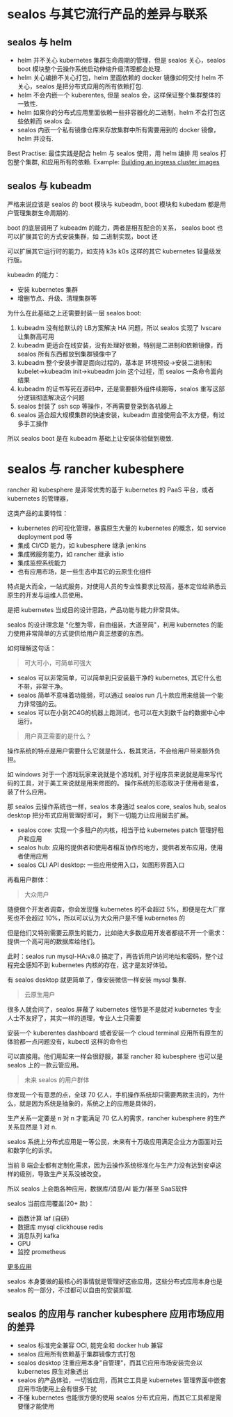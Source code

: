 # sealos 与其它流行产品的差异与联系

## sealos 与 helm

- helm 并不关心 kubernetes 集群生命周期的管理，但是 sealos 关心，sealos boot 模块整个云操作系统启动伸缩升级清理都会处理.
- helm 关心编排不关心打包，helm 里面依赖的 docker 镜像如何交付 helm 不关心，sealos 是把分布式应用的所有依赖打包.
- helm 不会内嵌一个 kuberentes, 但是 sealos 会，这样保证整个集群整体的一致性.
- helm 如果你的分布式应用里面依赖一些非容器化的二进制，helm 不会打包这些依赖而 sealos 会.
- sealos 内嵌一个私有镜像仓库来存放集群中所有需要用到的 docker 镜像，helm 并没有.

Best Practise: 最佳实践是配合 helm 与 sealos 使用，用 helm 编排 用 sealos 打包整个集群, 和应用所有的依赖.
Example: [Building an ingress cluster images](https://github.com/labring/sealos/blob/main/docs/4.0/build-example-ingress-helm.md)

## sealos 与 kubeadm

严格来说应该是 sealos 的 boot 模块与 kubeadm, boot 模块和 kubedam 都是用户管理集群生命周期的.

boot 的底层调用了 kubeadm 的能力，两者是相互配合的关系， sealos boot 也可以扩展其它的方式安装集群，如 二进制实现，boot 还

可以扩展其它运行时的能力，如支持 k3s k0s 这样的其它 kubernetes 轻量级发行版。

kubeadm 的能力：

* 安装 kubernetes 集群
* 增删节点、升级、清理集群等

为什么在此基础之上还需要封装一层 sealos boot:

1. kubeadm 没有给默认的 LB方案解决 HA 问题，所以 sealos 实现了 lvscare 让集群高可用
2. kubeadm 更适合在线安装，没有处理好依赖，特别是二进制和依赖镜像，而 sealos 所有东西都放到集群镜像中了
3. kubeadm 整个安装步骤是面向过程的，基本是 环境预设->安装二进制和kubelet->kubeadm init->kubeadm join 这个过程，而 sealos 一条命令面向结果
4. kubeadm 的证书写死在源码中，还是需要额外组件续期等，sealos 重写这部分逻辑彻底解决这个问题
5. sealos 封装了 ssh scp 等操作，不再需要登录到各机器上
6. sealos 适合超大规模集群的快速安装，kubeadm 直接使用会不太方便，有过多手工操作

所以 sealos boot 是在 kubeadm 基础上让安装体验做到极致.

# sealos 与 rancher kubesphere

rancher 和 kubesphere 是非常优秀的基于 kubernetes 的 PaaS 平台，或者 kubernetes 的管理器，

这类产品的主要特性：

* kubernetes 的可视化管理，暴露原生大量的 kubernetes 的概念，如 service deployment pod 等
* 集成 CI/CD 能力，如 kubesphere 继承 jenkins
* 集成微服务能力，如 rancher 继承 istio
* 集成监控系统能力
* 也有应用市场，是一些生态中其它的云原生化组件

特点是大而全，一站式服务，对使用人员的专业性要求比较高，基本定位给熟悉云原生的开发与运维人员使用。

是把 kubernetes 当成目的设计思路，产品功能与能力非常具体。

sealos 的设计理念是 "化整为零，自由组装，大道至简"，利用 kubernetes 的能力使用非常简单的方式提供给用户真正想要的东西。

如何理解这句话：

> 可大可小，可简单可强大

- sealos 可以非常简单，可以简单到只安装最干净的 kubernetes, 其它什么也不带，非常干净。
- sealos 简单不意味着功能弱，可以通过 sealos run 几十款应用来组装一个能力非常强的云。
- sealos 可以在小到2C4G的机器上跑测试，也可以在大到数千台的数据中心中运行。

> 用户真正需要的是什么？

操作系统的特点是用户需要什么它就是什么，极其灵活，不会给用户带来额外负担。

如 windows 对于一个游戏玩家来说就是个游戏机, 对于程序员来说就是用来写代码的工具，对于美工来说就是用来修图的。
操作系统的形态取决于使用者是谁，装了什么应用。

那 sealos 云操作系统也一样，sealos 本身通过 sealos core, sealos hub, sealos desktop 把分布式应用管理好即可，
剩下一切能力让应用层去扩展。

- sealos core: 实现一个多租户的内核，相当于给 kubernetes patch 管理好租户和应用
- sealos hub: 应用的提供者和使用者相互协作的地方，提供者发布应用，使用者使用应用
- sealos CLI API desktop: 一些应用使用入口，如图形界面入口

再看用户群体：

> 大众用户

随便做个开发者调查，你会发现懂 kubernetes 的不会超过 5%，即便是在大厂撑死也不会超过 10%，所以可以认为大众用户是不懂 kubernetes 的

但是他们又特别需要云原生的能力，比如绝大多数应用开发者都绕不开一个需求：提供一个高可用的数据库给他们。

此时：sealos run mysql-HA:v8.0 搞定了，再告诉用户访问地址和密码，整个过程完全感知不到 kubernetes 内核的存在，这才是友好体验。

有 sealos desktop 就更简单了，像安装微信一样安装 mysql 集群.

> 云原生用户

很多人就会问了，sealos 屏蔽了 kubernetes 细节是不是就对 kubernetes 专业人士不友好了，其实一样的道理，专业人士只需要

安装一个 kuberentes dashboard 或者安装一个 cloud terminal 应用所有原生的体验都一点问题没有，kubectl 这样的命令也

可以直接用。他们用起来一样会很舒服，甚至 rancher 和 kubesphere 也可以是 sealos 上的一款云管应用。

> 未来 sealos 的用户群体

你发现一个有意思的点，全球 70 亿人，手机操作系统却只需要两款主流的，为什么，就是因为系统是抽象的，系统之上的应用是具体的，

生产关系一定要是 n 对 n 才能满足 70 亿人的需求，rancher kubesphere 的生产关系显然是 1 对 n.

sealos 系统上分布式应用是一等公民，未来有十万级应用满足企业方方面面对云和数字化的诉求。

当前 B 端企业都有定制化需求，因为云操作系统标准化与生产力没有达到安卓这样的级别，导致生产关系没被改变。

所以 sealos 上会跑各种应用，数据库/消息/AI 能力/甚至 SaaS软件

sealos 当前应用覆盖(20+ 款)：

- 函数计算 laf (自研)
- 数据库 mysql clickhouse redis
- 消息队列 kafka
- GPU 
- 监控 prometheus

[更多应用](https://hub.docker.com/u/labring)

sealos 本身要做的最核心的事情就是管理好这些应用，这些分布式应用本身也是 sealos 的一部分，不过都可以自由的安装卸载.

## sealos 的应用与 rancher kubesphere 应用市场应用的差异

* sealos 标准完全兼容 OCI, 能完全和 docker hub 兼容
* sealos 应用所有依赖基于集群镜像方式打包
* sealos desktop 注重应用本身"自管理"，而其它应用市场安装完会以 kubernetes 原生对象透出
* sealos 的产品体验，一切皆应用，而其它工具是 kubernetes 管理界面中嵌套应用市场使用上会有很多干扰
* 不懂 kubernetes 也能很方便的使用 sealos 分布式应用，而其它工具都是需要懂才能使用